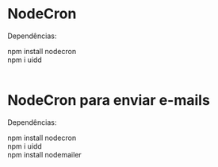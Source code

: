 # NodeCron

Dependências:<br/>

npm install nodecron<br/>
npm i uidd<br/><br/>

# NodeCron para enviar e-mails<br/>

Dependências:<br/>

npm install nodecron<br/>
npm i uidd<br/>
npm install nodemailer


